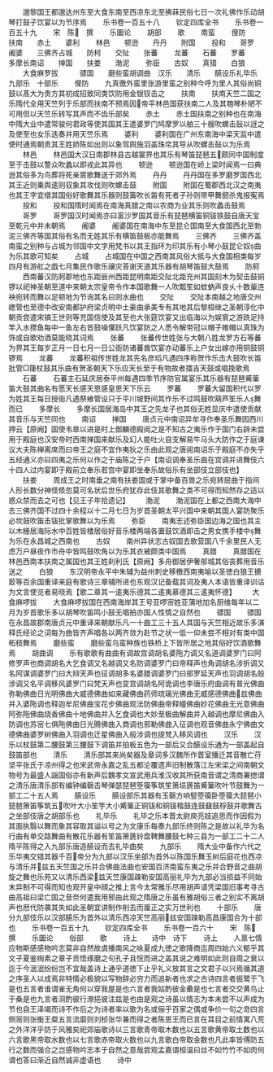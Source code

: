 <!-- { "loadSidebar": true } -->
　　邈黎国王都邈达州东至大食东南至西凉东北至拂菻民俗七日一次礼佛作乐动胡琴打鼓子饮宴以为节序焉
　　乐书卷一百五十八
　　钦定四库全书
　　乐书卷一百五十九
　　宋　陈　撰
　　乐圗论
　　胡部
　　歌
　　南蛮
　　俚防　　扶南　　赤土　　婆利
　　林邑　　顿逊　　丹丹　　附国
　　投和　　哥罗　　阇婆　　三佛齐占城　　防柯　　交阯　　张蕃
　　龙蕃　　石蕃　　罗蕃　　多摩长南诏　　掸国　　扶娄　　渤泥
　　弥臣　　古奴　　真猎　　白狼
　　大食麻罗拔　　　骠国　　磨些蛮胡调曲　汉乐　　清乐　　醼设乐礼毕乐　　九部乐　十部乐
　　俚防
　　九真徼外蛮里张游里蛮之别种今呼为里人其俗尚铜鼓以髙大为贵方其初成招致同类饮防用金银钗击之
　　扶南
　　扶南天竺二国之乐隋代全用天竺列于乐部而扶南不预焉因帝平林邑国获扶南二人及其匏琴朴陋不可用但以天竺乐转写其声而不齿乐部矣
　　赤土
　　赤土国扶南之别种也在南海中隋大业中遣常骏何君政等使其国其王遣婆罗门鸠摩罗以舶三十艘吹螺击鼔以迓之及使至也女乐迭奏并用天竺乐焉
　　婆利
　　婆利国在广州东南海中梁天监中遣使时通焉朝贡其王姓娇陈如出则以象驾舆施羽盖珠帘其导从吹螺击鼔以为乐焉
　　林邑
　　林邑国大汉日南郡林县古越裳界也其乐有琴笛琵琶五颇同中国制度至于击鼓以警众吹蠡以即戎此其异也
　　顿逊
　　顿逊国在峤上梁时闻焉一曰典逊其俗多为鸟葬将死亲賔歌舞送于郊外焉
　　丹丹
　　丹丹国在多罗磨罗国西北其王近则乗舆逺则驭象其攻伐则吹螺击鼓
　　附国
　　附国在蜀郡西北汉之南夷也其王字宜缯其国俗好歌舞其乐器则鼓簧吹长笛有死者子孙则带甲舞劒杀鬼报寃焉
　　投和
　　投和国隋时闻焉在南海真腊之南以农商为业其乐则吹蠡击鼓焉
　　哥罗
　　哥罗国汉时闻焉亦曰富沙罗国其音乐有琵琶横笛铜钹铁鼓自唐天宝至乾元中并未朝焉
　　阇婆
　　阇婆国在南海中东至昆仑国南至大食国西北至勃泥三佛齐等国其俗有名而无姓其乐有横笛鼓板亦能舞焉
　　三佛齐
　　三佛齐盖南蛮之别种与占城为邻国中文字用梵书以其王指环为印其乐有小琴小鼓昆仑奴曲为乐其歌可知矣
　　占城
　　占城国在中国之西南其风俗大抵与大食国相类每岁四月有游舡之戯七月集民作歌乐禳灾荅谢天道其乐器有胡琴笛鼓大鼓焉
　　防牁
　　西南蕃汉防牁郡地也东距辰州西距昆明南距交阯北距充州其国刻木为契击鼓铜锣以祀神圣朝至道中来朝太宗皇帝令作本国歌舞一人吹瓢笙如蚊蚋声良乆十数軰连袂宛转而舞以足顿地为节询其名曰则水曲也
　　交阯
　　交阯本南越之地唐交州緫管也至德中改安南都护府梁贞明中土豪曲承美专有其地其后黎桓继之圣朝淳化中朝贡尝遣宋镐王世则等充国信使及其至也大张筵饮宴又出临海以为娱賔之游跣足持竿入水摽鱼每中一鱼左右皆鼓噪懽跃凡饮宴防之人悉令解带冠以帽子帷帽以真珠为饰或自歌劝酒莫能晓其词焉
　　张蕃
　　张蕃传世姓张与大朝八姓龙罗方石等蕃为界其王每岁正月一日七月一日公衙防诸蕃酋饮宴亦动蕃乐上户女出嫁亦用铜鼓铜锣焉
　　龙蕃
　　龙蕃积祖传世姓龙其先名彦瑫凡遇四序称贺作乐击大鼓吹长笛批管□箻杖鼓其乐曲有贺圣朝天下乐应天长至于有物故者擂吉天鼓或唱挽歌焉
　　石蕃
　　石蕃主石延庆居泰平州每遇四季节序防官属宴乐其乐器有琵琶觱篥笛大鼓其曲名有愿天长感天恩感皇恩天下乐云
　　罗蕃
　　罗蕃大留国积代以罗为姓其王每日授衙凡遇祭飨管设只于平川坡野间其作乐不过鸣鼓吹箶芦笙乐人舞而已
　　多摩长
　　多摩长国居海岛中其王之先龙子也其俗无姓显庆中遣使贡献其音乐与天竺同也
　　南诏
　　掸国
　　唐贞元中南诏异牟寻作奉圣乐舞因西川押云【原阙】国使韦臯以进是时上御麟德殿阅之是不知古之夷乐作于国门右辟未尝用于殿庭也汉安帝时西南掸国来献乐及幻人能吐火自支解易牛马头大防作之于庭谏议大夫陈禅离席而曰帝王之庭不宜作夷狄之乐由此观之唐阅南诏乐于殿庭不亦失乎五经通义亦曰四夷之乐何以作之于庙陈之于户【南诏调奉圣乐曲在宫调并进舞伎六十四人过内宴即于殿前立奉乐若宫中宴即坐奉乐故俗乐有坐部伎立部伎也】
　　扶娄
　　周成王之时南垂之南有扶娄国或于掌中备百兽之乐宛转屈曲于指间人形长数分神怪倐忽莫可名状后世乐府犹存此伎其歌舞之类不可得而知然存之适以惑众禁而去之可也【见王子年拾遗记】
　　渤泥
　　渤泥国在上都之西南大海中去三佛齐国不过四十余程以十二月七日为岁首圣朝太平兴国中来朝其国人宴防聚乐必坎鼓吹笛击钹批掌歌舞以为乐焉
　　弥臣
　　南夷志述弥臣国边海之国也其主以木栅居海际水中百姓皆楼居俗好音乐楼两端各置鼓饮酒即击之男女携手楼中舞为乐在永昌城之西南也
　　古奴
　　南州异状志古奴国去歌营国八千余里民人无虑万户昼夜作市舟中皆鸣鼓吹角以为乐其衣被颇类中国焉
　　真腊
　　真腊国在林邑西南本扶南之属国也其王姓刹利氏【原阙】多舟御居伊奢郍城其俗丧葬用音乐送之
　　白狼
　　东汉明帝永平中朱辅为益州刺史移檄西南夷喻以圣徳白狼王搪菆等百余国重译来庭有歌诗三章辅所进也东观汉记备载其词及夷人本语皆重译训诂为文言使览者易晓焉【歌二章其一逺夷乐德其二逺夷慕德其三逺夷怀德】
　　大食麻啰拔
　　大食麻啰拔国在西南海岸其王号亚啰宻姓亚蒲地加名厨维每年以二月为岁首歌乐多以胡琴吹笛鸣小鼓无唱拍亦国人性情之自然也
　　骠国
　　骠国在永昌故郡南唐贞元中重译来朝献乐凡一十曲工三十五人其国与天竺相近故乐多演释氏经论之词每为曲皆齐声唱各以两齐敛为赴节之状一低一仰未尝不相对有类中国柘枝舞焉
　　磨些蛮
　　磨些蛮乌蛮种族也铁桥上下皆所居之地其俗好饮酒歌舞焉
　　胡曲调
　　乐有歌歌有曲曲有调故宫调胡名婆陁力调又名道调婆罗门曰阿修罗声也商调胡名大乞食调又名越调又名防调婆罗门曰帝释声也角调胡名涉折调又名阿谋调婆罗门曰大辩天声也征调胡多名婆腊调婆罗门曰郍罗延天声也羽调胡名般涉调又名平调移风婆罗门曰梵天声也变宫调胡名阿诡调也李唐乐府曲调有普光佛曲弥勒佛曲日光明佛曲大威德佛曲如来藏佛曲药师琉璃光佛曲无威感德佛曲兹佛曲并入婆陁调也释迦牟尼佛曲宝花步佛曲观法防佛曲帝释幢佛曲妙花佛曲无光意佛曲阿弥陁佛曲烧香佛曲十地佛曲并入乞食调也大妙至极曲解曲并入越调也摩尼佛曲入防调也苏宻七俱陁佛曲日光腾佛曲入商调也邪勒佛曲入征调也观音佛曲永宁佛曲文德佛曲婆罗树佛曲入羽调也迁星佛曲入般涉调也提梵入移风调也
　　汉乐
　　汉乐以杖鼓第二腰鼓第三腰鼓下调笛并拍板五色为一部后又合醼设乐通为一部盖起自鼓笛部也
　　清乐
　　清乐部其来尚矣器及章词多汉魏所作晋室播迁其音散亡苻坚平张氏于凉州得之也宋武帝永嘉之乱五都沦覆遗声旧制散落江左宋梁之间南朝文物号为最盛人謡国俗亦有新声后魏孝文宣武用兵淮汉收其所获南音谓之清商署揔谓之清乐唐清乐部有编钟编磬击琴弹瑟琵琶箜篌筝筑笙箫埙篪笛觱篥吹叶节鼓舞为一部工二十五人焉
　　醼设乐
　　醼设部乐其器有玉磬方响竪箜篌卧箜篌大琵琶小琵琶箫笛筝筑五吹叶大小笙竽大小觱篥正铜钹和铜钹楷鼓连鼓鼗鼓桴鼓并歌舞古之坐部伎唐之胡部乐也
　　礼毕乐
　　礼毕之乐本晋太尉庾亮妓追思而作因假为其面执翳以舞而象其容取其谥以号之为文康乐每奏九部乐终则陈之是故以礼毕为名行曲有单交路舞曲有散花乐器有笙笛箫篪铃盘鞞舞腰鼓七种三县为一部工二十二人隋平陈得之入九部乐唐造醼设而去礼毕曲矣
　　九部乐
　　隋大业中备作六代之乐华夷交错其器千百帝分为九部以汉乐坐部为首外以陈国乐舞玉树后庭花也西凉与清乐并兹五天竺国之乐并合佛曲法曲也安国百济南蛮东夷之乐并合野音之曲胡旋之舞也乐苑又以清乐西梁兹天竺康国疎勒安国高丽礼毕为九部必当损益不同始末异制不可得而知也观开皇中顔之推上言今太常雅乐尽用胡声请凭梁国旧事考寻古曲高祖曰梁亡国之音奈何遣我用邪由此观之隋唐之乐虽有雅胡俗三者之别实不离胡声也厯代防袭其失如此圣朝宜讲制作削去而厘正之实万世利也
　　十部乐
　　唐分九部伎乐以汉部醼乐为首外以清乐西凉天竺高丽兹安国疎勒高昌康国合为十部也
　　乐书卷一百五十九
　　钦定四库全书
　　乐书卷一百六十
　　宋　陈　撰
　　乐圗论
　　俗部
　　歌
　　诗上　　诗中　诗下
　　诗上
　　人禀七情应物斯感感物吟志莫非自然故虞播南风之咏夏成九徳之歌降商迄周四始六义郁乎其文子夏鉴绚素之章子贡悟琢磨之句孔子且恱而进之盖其说之难明如此则自周之衰以迄于今泯泯纷纷岂不宜哉盖诗上通乎道徳下止乎礼义放其言之文君子以兴焉循其道之序圣人以成焉非特情必极貌以写物辞必穷力而追新者也求之古诗四言者振鹭于飞是也五言者谁谓雀无角何以穿我屋是也六言者我姑酌彼金罍是也七言者交交黄鸟止于桑是也九言者浻酌彼行潦挹彼注兹是也由是观之诗虽以情志为本未尝不以声成为节也自王泽竭而诗不作后之为诗者率以歌为名或俪乎百家之偶或争价一句之竒四言侧宻则张衡王粲五言流靡则刘桢张华兼而得之者陈思王而已言在耳目之前情寓八荒之外洋洋乎防于风雅矣祀郊庙歌诗以三言歌青帝取木数也以五言歌黄帝取土数也以六言歌黑帝取水数也以七言歌赤帝取火数也以九言歌白帝取金数也凡此率皆傅防五行之数而强合之岂感物吟志本于自然之意哉尝观孟嘉谓桓温曰丝不如竹竹不如肉何谓也答曰渐近自然诚非虚语也
　　诗中
